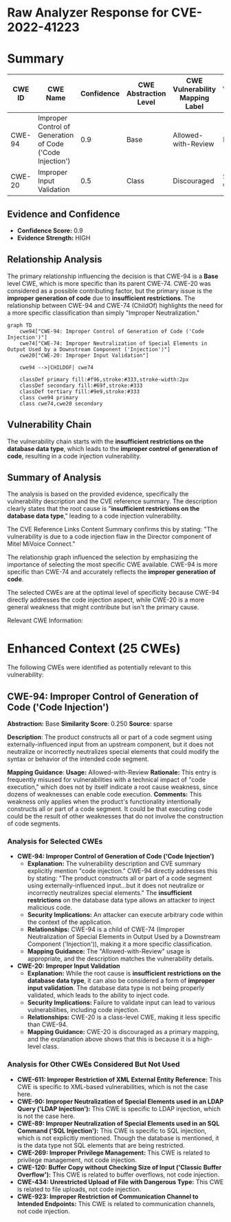 # Raw Analyzer Response for CVE-2022-41223

# Summary
| CWE ID | CWE Name | Confidence | CWE Abstraction Level | CWE Vulnerability Mapping Label | CWE-Vulnerability Mapping Notes |
|---|---|---|---|---|---|
| CWE-94 | Improper Control of Generation of Code ('Code Injection') | 0.9 | Base | Allowed-with-Review | Primary CWE |
| CWE-20 | Improper Input Validation | 0.5 | Class | Discouraged | Secondary Candidate |

## Evidence and Confidence

*   **Confidence Score:** 0.9
*   **Evidence Strength:** HIGH

## Relationship Analysis
The primary relationship influencing the decision is that CWE-94 is a **Base** level CWE, which is more specific than its parent CWE-74. CWE-20 was considered as a possible contributing factor, but the primary issue is the **improper generation of code** due to **insufficient restrictions**. The relationship between CWE-94 and CWE-74 (ChildOf) highlights the need for a more specific classification than simply "Improper Neutralization."

```mermaid
graph TD
    cwe94["CWE-94: Improper Control of Generation of Code ('Code Injection')"]
    cwe74["CWE-74: Improper Neutralization of Special Elements in Output Used by a Downstream Component ('Injection')"]
    cwe20["CWE-20: Improper Input Validation"]
    
    cwe94 -->|CHILDOF| cwe74
    
    classDef primary fill:#f96,stroke:#333,stroke-width:2px
    classDef secondary fill:#69f,stroke:#333
    classDef tertiary fill:#9e9,stroke:#333
    class cwe94 primary
    class cwe74,cwe20 secondary
```

## Vulnerability Chain
The vulnerability chain starts with the **insufficient restrictions on the database data type**, which leads to the **improper control of generation of code**, resulting in a code injection vulnerability.

## Summary of Analysis
The analysis is based on the provided evidence, specifically the vulnerability description and the CVE reference summary. The description clearly states that the root cause is "**insufficient restrictions on the database data type**," leading to a code injection vulnerability.

The CVE Reference Links Content Summary confirms this by stating:
"The vulnerability is due to a code injection flaw in the Director component of Mitel MiVoice Connect."

The relationship graph influenced the selection by emphasizing the importance of selecting the most specific CWE available. CWE-94 is more specific than CWE-74 and accurately reflects the **improper generation of code**.

The selected CWEs are at the optimal level of specificity because CWE-94 directly addresses the code injection aspect, while CWE-20 is a more general weakness that might contribute but isn't the primary cause.

Relevant CWE Information:

# Enhanced Context (25 CWEs)
The following CWEs were identified as potentially relevant to this vulnerability:

## CWE-94: Improper Control of Generation of Code ('Code Injection')
**Abstraction:** Base
**Similarity Score**: 0.250
**Source**: sparse

**Description**:
The product constructs all or part of a code segment using externally-influenced input from an upstream component, but it does not neutralize or incorrectly neutralizes special elements that could modify the syntax or behavior of the intended code segment.

**Mapping Guidance**:
**Usage:** Allowed-with-Review
**Rationale:** This entry is frequently misused for vulnerabilities with a technical impact of "code execution," which does not by itself indicate a root cause weakness, since dozens of weaknesses can enable code execution.
**Comments:** This weakness only applies when the product's functionality intentionally constructs all or part of a code segment. It could be that executing code could be the result of other weaknesses that do not involve the construction of code segments.

### Analysis for Selected CWEs

*   **CWE-94: Improper Control of Generation of Code ('Code Injection')**
    *   **Explanation:** The vulnerability description and CVE summary explicitly mention "code injection." CWE-94 directly addresses this by stating: "The product constructs all or part of a code segment using externally-influenced input...but it does not neutralize or incorrectly neutralizes special elements." The **insufficient restrictions** on the database data type allows an attacker to inject malicious code.
    *   **Security Implications:** An attacker can execute arbitrary code within the context of the application.
    *   **Relationships:** CWE-94 is a child of CWE-74 (Improper Neutralization of Special Elements in Output Used by a Downstream Component ('Injection')), making it a more specific classification.
    *   **Mapping Guidance:** The "Allowed-with-Review" usage is appropriate, and the description matches the vulnerability details.
*   **CWE-20: Improper Input Validation**
    *   **Explanation:** While the root cause is **insufficient restrictions on the database data type**, it can also be considered a form of **improper input validation**. The database data type is not being properly validated, which leads to the ability to inject code.
    *   **Security Implications:** Failure to validate input can lead to various vulnerabilities, including code injection.
    *   **Relationships:** CWE-20 is a class-level CWE, making it less specific than CWE-94.
    *   **Mapping Guidance:** CWE-20 is discouraged as a primary mapping, and the explanation above shows that this is because it is a high-level class.

### Analysis for Other CWEs Considered But Not Used

*   **CWE-611: Improper Restriction of XML External Entity Reference:** This CWE is specific to XML-based vulnerabilities, which is not the case here.
*   **CWE-90: Improper Neutralization of Special Elements used in an LDAP Query ('LDAP Injection'):** This CWE is specific to LDAP injection, which is not the case here.
*   **CWE-89: Improper Neutralization of Special Elements used in an SQL Command ('SQL Injection'):** This CWE is specific to SQL injection, which is not explicitly mentioned. Though the database is mentioned, it is the data type not SQL elements that are being restricted.
*   **CWE-269: Improper Privilege Management:** This CWE is related to privilege management, not code injection.
*   **CWE-120: Buffer Copy without Checking Size of Input ('Classic Buffer Overflow'):** This CWE is related to buffer overflows, not code injection.
*   **CWE-434: Unrestricted Upload of File with Dangerous Type:** This CWE is related to file uploads, not code injection.
*   **CWE-923: Improper Restriction of Communication Channel to Intended Endpoints:** This CWE is related to communication channels, not code injection.